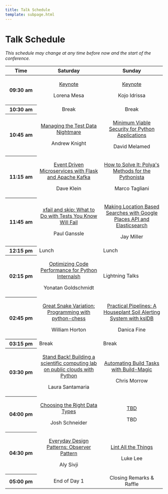 ```yaml
---
title: Talk Schedule
template: subpage.html
---
```


# Talk Schedule

_This schedule may change at any time before now and the start of the conference._

<table class="table">
  <thead class="thead-dark">
    <tr>
      <th width="20%" scope="col">Time</th>
      <th style="text-align:center;" scope="col">Saturday</th>
      <th style="text-align:center;" scope="col">Sunday</th>
    </tr>
  </thead>
  <tbody>
    <tr>
      <th scope="row">09:30 am</th>
      <td>
        <p style="text-align:center;"><a href="keynote/#lorena">Keynote</a></p>
        <p style="text-align:center;font-size:16px;">Lorena Mesa</p>
      </td>
      <td>
        <p style="text-align:center;"><a href="keynote/#kojo">Keynote</a></p>
        <p style="text-align:center;font-size:16px;">Kojo Idrissa</p>
      </td>
    </tr>
    <tr class="table-secondary">
      <th scope="row">10:30 am</th>
      <td style="text-align:center;">Break</td>
      <td style="text-align:center;">Break</td>
    </tr>
    <tr>
      <th scope="row">10:45 am</th>
      <td>
        <p style="text-align:center;"><a href="talks/#test-data">Managing the Test Data Nightmare</a></p>
        <p style="text-align:center;font-size:16px;">Andrew Knight</p>
      </td>
      <td>
        <p style="text-align:center;"><a href="talks/#minimum-security">Minimum Viable Security for Python Applications</a></p>
        <p style="text-align:center;font-size:16px;">David Melamed</p>
      </td>
    </tr>
    <tr>
      <th scope="row">11:15 am</th>
      <td>
        <p style="text-align:center;"><a href="talks/#microservices">Event Driven Microservices with Flask and Apache Kafka</a></p>
        <p style="text-align:center;font-size:16px;">Dave Klein</p>
      </td>
      <td>
        <p style="text-align:center;"><a href="talks/#polyas-methods">How to Solve It: Polya's Methods for the Pythonista</a></p>
        <p style="text-align:center;font-size:16px;">Marco Tagliani</p>
      </td>
    </tr>
    <tr>
      <th scope="row">11:45 am</th>
      <td>
        <p style="text-align:center;"><a href="talks/#xfail">xfail and skip: What to Do with Tests You Know Will Fail</a></p>
        <p style="text-align:center;font-size:16px;">Paul Ganssle</p>
      </td>
      <td>
        <p style="text-align:center;"><a href="talks/#elasticsearch">Making Location Based Searches with Google Places API and Elasticsearch</a></p>
        <p style="text-align:center;font-size:16px;">Jay Miller</p>
      </td>
    </tr>
    <tr class="table-secondary">
      <th scope="row">12:15 pm</th>
      <td>Lunch</td>
      <td>Lunch</td>
    </tr>
    <tr>
      <th scope="row">02:15 pm</th>
      <td>
            <p style="text-align:center;"><a href="talks/#optimizing">Optimizing Code Performance for Python Internalsh</a></p>
            <p style="text-align:center;font-size:16px;">Yonatan Goldschmidt</p>
      </td>
      <td class="table-info">Lightning Talks</td>
    </tr>
    <tr>
      <th scope="row">02:45 pm</th>
      <td>
        <p style="text-align:center;"><a href="talks/#chess">Great Snake Variation: Programming with python-chess</a></p>
        <p style="text-align:center;font-size:16px;">William Horton</p>
      </td>
      <td>
        <p style="text-align:center;"><a href="talks/#houseplant-pipelines">Practical Pipelines: A Houseplant Soil Alerting System with kslDB</a></p>
        <p style="text-align:center;font-size:16px;">Danica Fine</p>
      </td>
    </tr>
    <tr class="table-secondary">
      <th scope="row">03:15 pm</th>
      <td>Break</td>
      <td>Break</td>
    </tr>
    <tr>
      <th scope="row">03:30 pm</th>
      <td>
        <p style="text-align:center;"><a href="talks/#scientific-lab">Stand Back! Building a scientific computing lab on public clouds with Python</a></p>
        <p style="text-align:center;font-size:16px;">Laura Santamaria</p>
      </td>
      <td>
        <p style="text-align:center;"><a href="talks/#build-magic">Automating Build Tasks with Build-Magic</a></p>
        <p style="text-align:center;font-size:16px;">Chris Morrow</p>
      </td>
    </tr>
    <tr>
      <th scope="row">04:00 pm</th>
      <td>
        <p style="text-align:center;"><a href="talks/#data-types">Choosing the Right Data Types</a></p>
        <p style="text-align:center;font-size:16px;">Josh Schneider</p>
      </td>
      <td>
        <p style="text-align:center;"><a href="">TBD</a></p>
        <p style="text-align:center;font-size:16px;">TBD</p>
      </td>
    </tr>
    <tr>
      <th scope="row">04:30 pm</th>
      <td>
        <p style="text-align:center;"><a href="talks/#design-patterns">Everyday Design Patterns: Observer Pattern</a></p>
        <p style="text-align:center;font-size:16px;">Aly Sivji</p>
      </td>
      <td>
        <p style="text-align:center;"><a href="talks/#lint">Lint All the Things</a></p>
        <p style="text-align:center;font-size:16px;">Luke Lee</p>
      </td>
    </tr>
    <tr>
      <th scope="row">05:00 pm</th>
      <td style="text-align:center;">End of Day 1</td>
      <td style="text-align:center;">Closing Remarks & Raffle</td>
    </tr>
  </tbody>
</table>
